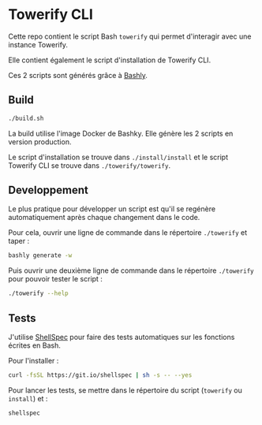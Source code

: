 # Towerify CLI

Cette repo contient le script Bash `towerify` qui permet d'interagir avec
une instance Towerify.

Elle contient également le script d'installation de Towerify CLI.

Ces 2 scripts sont générés grâce à [Bashly](https://bashly.dannyb.co/).

## Build

``` bash
./build.sh
```

La build utilise l'image Docker de Bashky.
Elle génère les 2 scripts en version production.

Le script d'installation se trouve dans `./install/install` et
le script Towerify CLI se trouve dans `./towerify/towerify`.

## Developpement

Le plus pratique pour développer un script est qu'il se regénère 
automatiquement après chaque changement dans le code.

Pour cela, ouvrir une ligne de commande dans le répertoire `./towerify` et
taper :

``` bash
bashly generate -w
```

Puis ouvrir une deuxième ligne de commande dans le répertoire `./towerify` 
pour pouvoir tester le script :

``` bash
./towerify --help
```

## Tests

J'utilise [ShellSpec](https://shellspec.info/) pour faire des tests automatiques sur les fonctions
écrites en Bash.

Pour l'installer :

``` bash
curl -fsSL https://git.io/shellspec | sh -s -- --yes
```

Pour lancer les tests, se mettre dans le répertoire du script (`towerify` ou `install`) et :

``` bash
shellspec
```
